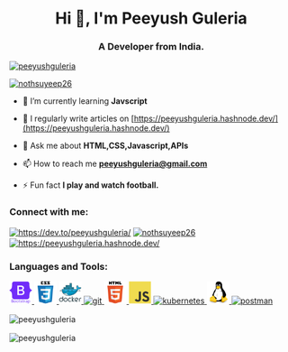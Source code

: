 <!-- 

# Hi there! 👋 I'm Peeyush Guleria



## About Me

I'm a software developer with a keen interest in Web Development and DevOps. I love turning ideas into code and enjoy tackling challenging problems. In my free time, you'll find me playing and watching football, also I love to draw and listen music.

- 🎓 I am an undergrad student currently studying civil engineeirng having interest in web development.
- 🌱 I’m currently learning about APIs and making projects using the same.

## Skills

![HTML](https://img.shields.io/badge/HTML5-E34F26?style=flat&logo=html5&logoColor=white)
![CSS](https://img.shields.io/badge/CSS3-1572B6?style=flat&logo=css3&logoColor=white)
![Bootstrap](https://img.shields.io/badge/Bootstrap-563D7C?style=flat&logo=bootstrap&logoColor=white)
![JavaScript](https://img.shields.io/badge/JavaScript-F7DF1E?style=flat&logo=javascript&logoColor=black)
![API](https://img.shields.io/badge/API-000000?style=flat&logo=api&logoColor=white)
![Docker](https://img.shields.io/badge/Docker-2496ED?style=flat&logo=docker&logoColor=white)
![Linux](https://img.shields.io/badge/Linux-FCC624?style=flat&logo=linux&logoColor=black)
![Git](https://img.shields.io/badge/Git-F05032?style=flat&logo=git&logoColor=white)
![GitHub](https://img.shields.io/badge/GitHub-181717?style=flat&logo=github&logoColor=white)
![Kubernetes](https://img.shields.io/badge/Kubernetes-326CE5?style=flat&logo=kubernetes&logoColor=white)

## Read my Blogs here:
[![Hashnode](https://img.shields.io/badge/Hashnode-2962FF?style=flat&logo=hashnode&logoColor=white)](https://peeyushguleria.hashnode.dev/)
[![Dev.to](https://img.shields.io/badge/Dev.to-0A0A0A?style=flat&logo=dev-dot-to&logoColor=white)](https://dev.to/peeyushguleria/)

## Connect with Me

[![LinkedIn](https://img.shields.io/badge/LinkedIn-0077B5?style=for-the-badge&logo=linkedin&logoColor=white)](https://www.linkedin.com/in/yourusername/)
[![Twitter](https://img.shields.io/badge/Twitter-1DA1F2?style=for-the-badge&logo=twitter&logoColor=white)](https://twitter.com/NotHsuyeep26)
[![Portfolio](https://img.shields.io/badge/Portfolio-4285F4?style=for-the-badge&logo=google-chrome&logoColor=white)](https://yourportfolio.com)




## GitHub Stats


![Your GitHub Stats](https://github-readme-stats.vercel.app/api?username=peeyushguleria&show_icons=true&hide=contribs,issues)



 -->
 <h1 align="center">Hi 👋, I'm Peeyush Guleria</h1>
<h3 align="center">A Developer from India.</h3>

<!-- <p align="left"> <img src="https://komarev.com/ghpvc/?username=peeyushguleria&label=Profile%20views&color=0e75b6&style=flat" alt="peeyushguleria" /> </p> -->

<p align="left"> <a href="https://github.com/ryo-ma/github-profile-trophy"><img src="https://github-profile-trophy.vercel.app/?username=peeyushguleria" alt="peeyushguleria" /></a> </p>

<p align="left"> <a href="https://twitter.com/nothsuyeep26" target="blank"><img src="https://img.shields.io/twitter/follow/nothsuyeep26?logo=twitter&style=for-the-badge" alt="nothsuyeep26" /></a> </p>

- 🌱 I’m currently learning **Javscript**

- 📝 I regularly write articles on [https://peeyushguleria.hashnode.dev/](https://peeyushguleria.hashnode.dev/)

- 💬 Ask me about **HTML,CSS,Javascript,APIs**

- 📫 How to reach me **peeyushguleria@gmail.com**

- ⚡ Fun fact **I play and watch football.**

<h3 align="left">Connect with me:</h3>
<p align="left">
<a href="https://dev.to/peeyushguleria/" target="blank"><img align="center" src="https://raw.githubusercontent.com/rahuldkjain/github-profile-readme-generator/master/src/images/icons/Social/devto.svg" alt="https://dev.to/peeyushguleria/" height="30" width="40" /></a>
<a href="https://twitter.com/nothsuyeep26" target="blank"><img align="center" src="https://raw.githubusercontent.com/rahuldkjain/github-profile-readme-generator/master/src/images/icons/Social/twitter.svg" alt="nothsuyeep26" height="30" width="40" /></a>
<a href="https://peeyushguleria.hashnode.dev/" target="blank"><img align="center" src="https://raw.githubusercontent.com/rahuldkjain/github-profile-readme-generator/master/src/images/icons/Social/hashnode.svg" alt="https://peeyushguleria.hashnode.dev/" height="30" width="40" /></a>
</p>

<h3 align="left">Languages and Tools:</h3>
<p align="left"> <a href="https://getbootstrap.com" target="_blank" rel="noreferrer"> <img src="https://raw.githubusercontent.com/devicons/devicon/master/icons/bootstrap/bootstrap-plain-wordmark.svg" alt="bootstrap" width="40" height="40"/> </a> <a href="https://www.w3schools.com/css/" target="_blank" rel="noreferrer"> <img src="https://raw.githubusercontent.com/devicons/devicon/master/icons/css3/css3-original-wordmark.svg" alt="css3" width="40" height="40"/> </a> <a href="https://www.docker.com/" target="_blank" rel="noreferrer"> <img src="https://raw.githubusercontent.com/devicons/devicon/master/icons/docker/docker-original-wordmark.svg" alt="docker" width="40" height="40"/> </a> <a href="https://git-scm.com/" target="_blank" rel="noreferrer"> <img src="https://www.vectorlogo.zone/logos/git-scm/git-scm-icon.svg" alt="git" width="40" height="40"/> </a> <a href="https://www.w3.org/html/" target="_blank" rel="noreferrer"> <img src="https://raw.githubusercontent.com/devicons/devicon/master/icons/html5/html5-original-wordmark.svg" alt="html5" width="40" height="40"/> </a> <a href="https://developer.mozilla.org/en-US/docs/Web/JavaScript" target="_blank" rel="noreferrer"> <img src="https://raw.githubusercontent.com/devicons/devicon/master/icons/javascript/javascript-original.svg" alt="javascript" width="40" height="40"/> </a> <a href="https://kubernetes.io" target="_blank" rel="noreferrer"> <img src="https://www.vectorlogo.zone/logos/kubernetes/kubernetes-icon.svg" alt="kubernetes" width="40" height="40"/> </a> <a href="https://www.linux.org/" target="_blank" rel="noreferrer"> <img src="https://raw.githubusercontent.com/devicons/devicon/master/icons/linux/linux-original.svg" alt="linux" width="40" height="40"/> </a> <a href="https://postman.com" target="_blank" rel="noreferrer"> <img src="https://www.vectorlogo.zone/logos/getpostman/getpostman-icon.svg" alt="postman" width="40" height="40"/> </a> </p>

<p><img align="center" src="https://github-readme-stats.vercel.app/api/top-langs?username=peeyushguleria&show_icons=true&locale=en&layout=compact" alt="peeyushguleria" /></p>

<p><img align="center" src="https://github-readme-streak-stats.herokuapp.com/?user=peeyushguleria&" alt="peeyushguleria" /></p>
